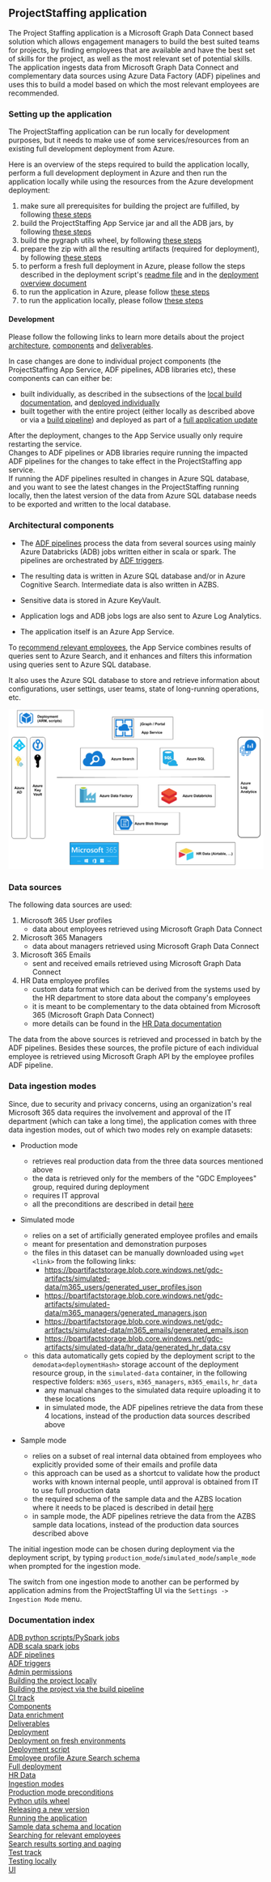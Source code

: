 ## ProjectStaffing application

The Project Staffing application is a Microsoft Graph Data Connect based solution which allows engagement managers 
to build the best suited teams for projects, by finding employees that are available and have the best set of skills 
for the project, as well as the most relevant set of potential skills.  
The application ingests data from Microsoft Graph Data Connect and complementary data sources using Azure Data Factory (ADF)
pipelines and uses this to build a model based on which the most relevant employees are recommended.

### Setting up the application

The ProjectStaffing application can be run locally for development purposes, but it needs to make use of some
services/resources from an existing full development deployment from Azure.

Here is an overview of the steps required to build the application locally, perform a full development deployment in
Azure and then run the application locally while using the resources from the Azure development deployment:

1. make sure all prerequisites for building the project are fulfilled, by following [these steps](./deployment/README.MD#prerequisites)
2. build the ProjectStaffing App Service jar and all the ADB jars, by following [these steps](./deployment/README.MD#building-all-the-projects-jars-at-once)
3. build the pygraph utils wheel, by following [these steps](./pygraph/azure_processing/pygraph_utils/README.md)
4. prepare the zip with all the resulting artifacts (required for deployment), by following [these steps](./deployment/README.MD#building-the-artifacts-zip)
5. to perform a fresh full deployment in Azure, please follow the steps described in the deployment script's [readme file](./deployment/arm/README.md)
   and in the [deployment overview document](docs/ProjectStaffingDeploymentOverview.MD)
6. to run the application in Azure, please follow [these steps](./jgraph/core/README.MD#running-the-application-in-azure)
7. to run the application locally, please follow [these steps](./jgraph/core/README.MD#running-the-application-locally)

#### Development

Please follow the following links to learn more details about the project [architecture](#architectural-components), 
[components](./deployment/README.MD#project-components) and [deliverables](./deployment/README.MD#project-deliverables).

In case changes are done to individual project components (the ProjectStaffing App Service, ADF pipelines, ADB libraries etc),
these components can can either be:
- built individually, as described in the subsections of the [local build documentation](./deployment/README.MD#building-the-project-locally),
  and [deployed individually](./deployment/README.MD#deploying-individual-components)
- built together with the entire project (either locally as described above or via a [build pipeline](./docs/build_pipeline.md))
  and deployed as part of a [full application update](./deployment/README.MD#updating-app-release-version-over-existing-deployment)
  
After the deployment, changes to the App Service usually only require restarting the service.  
Changes to ADF pipelines or ADB libraries require running the impacted ADF pipelines for the changes to take effect in the ProjectStaffing app service.  
If running the ADF pipelines resulted in changes in Azure SQL database, and you want to see the latest changes in the ProjectStaffing
running locally, then the latest version of the data from Azure SQL database needs to be exported and written to the local database.

### Architectural components

- The [ADF pipelines](docs/AzureDataFactory.MD) process the data from several sources using mainly Azure Databricks (ADB) 
  jobs written either in scala or spark. The pipelines are orchestrated by [ADF triggers](docs/ADF_trigger_creation_policy.md).

- The resulting data is written in Azure SQL database and/or in Azure Cognitive Search. Intermediate data is also written in AZBS.  

- Sensitive data is stored in Azure KeyVault.  

- Application logs and ADB jobs logs are also sent to Azure Log Analytics.  

- The application itself is an Azure App Service.

To [recommend relevant employees](./docs/searching_for_relevant_employees.md), the App Service combines results of queries
sent to Azure Search, and it enhances and filters this information using queries sent to Azure SQL database.  

It also uses the Azure SQL database to store and retrieve information about configurations, user settings, user teams, 
state of long-running operations, etc.  

![Architecture Diagram](docs/imgs/project-staffing-high-level-architecture.png)

### Data sources

The following data sources are used:

1. Microsoft 365 User profiles
    - data about employees retrieved using Microsoft Graph Data Connect
2. Microsoft 365 Managers
    - data about managers retrieved using Microsoft Graph Data Connect
3. Microsoft 365 Emails
    - sent and received emails retrieved using Microsoft Graph Data Connect
4. HR Data employee profiles
    - custom data format which can be derived from the systems used by the HR department to store data about the company's employees
    - it is meant to be complementary to the data obtained from Microsoft 365 (Microsoft Graph Data Connect)
    - more details can be found in the [HR Data documentation](./docs/HR_Data.md)

The data from the above sources is retrieved and processed in batch by the ADF pipelines. Besides these sources, the
profile picture of each individual employee is retrieved using Microsoft Graph API by the employee profiles ADF pipeline.

### Data ingestion modes

Since, due to security and privacy concerns, using an organization's real Microsoft 365 data requires the involvement 
and approval of the IT department (which can take a long time), the application comes with three data ingestion modes, 
out of which two modes rely on example datasets:

- Production mode
  - retrieves real production data from the three data sources mentioned above
  - the data is retrieved only for the members of the "GDC Employees" group, required during deployment
  - requires IT approval
  - all the preconditions are described in detail [here](./docs/AdminPermissions.MD)

- Simulated mode
  - relies on a set of artificially generated employee profiles and emails
  - meant for presentation and demonstration purposes
  - the files in this dataset can be manually downloaded using `wget <link>` from the following links:
    - https://bpartifactstorage.blob.core.windows.net/gdc-artifacts/simulated-data/m365_users/generated_user_profiles.json
    - https://bpartifactstorage.blob.core.windows.net/gdc-artifacts/simulated-data/m365_managers/generated_managers.json
    - https://bpartifactstorage.blob.core.windows.net/gdc-artifacts/simulated-data/m365_emails/generated_emails.json
    - https://bpartifactstorage.blob.core.windows.net/gdc-artifacts/simulated-data/hr_data/generated_hr_data.csv
  - this data automatically gets copied by the deployment script to the `demodata<deploymentHash>` storage account
    of the deployment resource group, in the `simulated-data` container, in the following respective folders:
    `m365_users`, `m365_managers`, `m365_emails`, `hr_data`
    - any manual changes to the simulated data require uploading it to these locations
    - in simulated mode, the ADF pipelines retrieve the data from these 4 locations, instead of the production data sources described above

- Sample mode
  - relies on a subset of real internal data obtained from employees who explicitly provided some of their emails and profile data
  - this approach can be used as a shortcut to validate how the product works with known internal people, until approval is obtained from IT to use full production data
  - the required schema of the sample data and the AZBS location where it needs to be placed is described in detail [here](./docs/InputSampleData.MD)
  - in sample mode, the ADF pipelines retrieve the data from the AZBS sample data locations, instead of the production data sources described above

The initial ingestion mode can be chosen during deployment via the deployment script, 
by typing `production_mode`/`simulated_mode`/`sample_mode` when prompted for the ingestion mode.

The switch from one ingestion mode to another can be performed by application admins from the ProjectStaffing UI via
the `Settings -> Ingestion Mode` menu.

### Documentation index

[ADB python scripts/PySpark jobs](./pygraph/azure_processing/README.md)  
[ADB scala spark jobs](./docs/ADBScalaJobsParameters.MD)  
[ADF pipelines](./docs/AzureDataFactory.MD)  
[ADF triggers](./docs/ADF_trigger_creation_policy.md)  
[Admin permissions](./docs/AdminPermissions.MD)  
[Building the project locally](./deployment/README.MD#building-the-project-locally)  
[Building the project via the build pipeline](./docs/build_pipeline.md)  
[CI track](./docs/build_pipeline.md)  
[Components](./deployment/README.MD#project-components)  
[Data enrichment](./docs/enrichment_pipelines.md)  
[Deliverables](./deployment/README.MD#project-deliverables)  
[Deployment](./deployment/README.MD#deployment)  
[Deployment on fresh environments](docs/ProjectStaffingDeploymentOverview.MD)  
[Deployment script](./deployment/arm/README.md)  
[Employee profile Azure Search schema](./docs/Employee_profile_schema_example.md)  
[Full deployment](docs/ProjectStaffingDeploymentOverview.MD)  
[HR Data](./docs/HR_Data.md)  
[Ingestion modes](#data-ingestion-modes)  
[Production mode preconditions](./docs/AdminPermissions.MD)  
[Python utils wheel](./pygraph/azure_processing/pygraph_utils/README.md)  
[Releasing a new version](./jgraph/README.md)  
[Running the application](./jgraph/core/README.MD)  
[Sample data schema and location](./docs/InputSampleData.MD)  
[Searching for relevant employees](./docs/searching_for_relevant_employees.md)  
[Search results sorting and paging](./docs/SearchResultsSortingAndPaging.MD)  
[Test track](./docs/test_track.md)  
[Testing locally](./jgraph/core/README.MD#running-the-tests-locally)  
[UI](./jgraph/ui/README.md)  